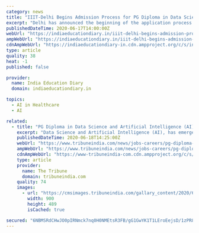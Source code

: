 ```yaml
---
category: news
title: "IIIT-Delhi Begins Admission Process for PG Diploma in Data Science and Artificial Intelligence (AI)..."
excerpt: "Delhi has announced the beginning of the application process for its PG Diploma in Data Science and Artificial Intelligence"
publishedDateTime: 2020-06-17T14:00:00Z
webUrl: "https://indiaeducationdiary.in/iiit-delhi-begins-admission-process-for-pg-diploma-in-data-science-and-artificial-intelligence-ai-in-association-with-ibm-last-date-to-apply-is-july-20th-2020/"
ampWebUrl: "https://indiaeducationdiary.in/iiit-delhi-begins-admission-process-for-pg-diploma-in-data-science-and-artificial-intelligence-ai-in-association-with-ibm-last-date-to-apply-is-july-20th-2020/?amp"
cdnAmpWebUrl: "https://indiaeducationdiary-in.cdn.ampproject.org/c/s/indiaeducationdiary.in/iiit-delhi-begins-admission-process-for-pg-diploma-in-data-science-and-artificial-intelligence-ai-in-association-with-ibm-last-date-to-apply-is-july-20th-2020/?amp"
type: article
quality: 38
heat: -1
published: false

provider:
  name: India Education Diary
  domain: indiaeducationdiary.in

topics:
  - AI in Healthcare
  - AI

related:
  - title: "PG Diploma in Data Science and Artificial Intelligence (AI)"
    excerpt: "Data Science and Artificial Intelligence (AI), has emerged as a thriving field from Industry Utility and Employability point of view. This market is likely to swell to $20 billion by 2025. Companies a"
    publishedDateTime: 2020-06-18T14:25:00Z
    webUrl: "https://www.tribuneindia.com/news/jobs-careers/pg-diploma-in-data-science-and-artificial-intelligence-ai-100929"
    ampWebUrl: "https://www.tribuneindia.com/news/jobs-careers/pg-diploma-in-data-science-and-artificial-intelligence-ai-100929"
    cdnAmpWebUrl: "https://www-tribuneindia-com.cdn.ampproject.org/c/s/www.tribuneindia.com/news/jobs-careers/pg-diploma-in-data-science-and-artificial-intelligence-ai-100929"
    type: article
    provider:
      name: The Tribune
      domain: tribuneindia.com
    quality: 74
    images:
      - url: "https://cmsimages.tribuneindia.com/gallary_content/2020/6/2020_6$largeimg_58525325.jpg"
        width: 900
        height: 489
        isCached: true

secured: "6NBMSRdCHwJO0pIRNmck7nq0H0NMEtsR3FB/gG1GwYK1T1LEroEejsD/1zPR8wcZIPZBpoV9ygQ77iJp09/1BvCXZI07g3e6MxsHHJtROQhoXlJxM/xVvixRjvusS5oYYGm7PqmI3jiB2gjL8KWrh9RVsnIjU9N7jfuwE9mRwK2AohLyF1c+j8BjXduJawXqULQutp4O3CU22qGQlL8QD6Zxx0OcCK+Zq32SJt5fOjuzbHFlAVtpvnAXqMnCta1H8IcqHaKe8aaa06bnpmPbIdnj4F9fhV+wXNO0rmNNKg2aIsr0swHQRAlEnakVsS8r8/mXkm/u8mR/q4e7ea8XQw==;lksY8GTEQkycf9VB2UztUA=="
---
```


